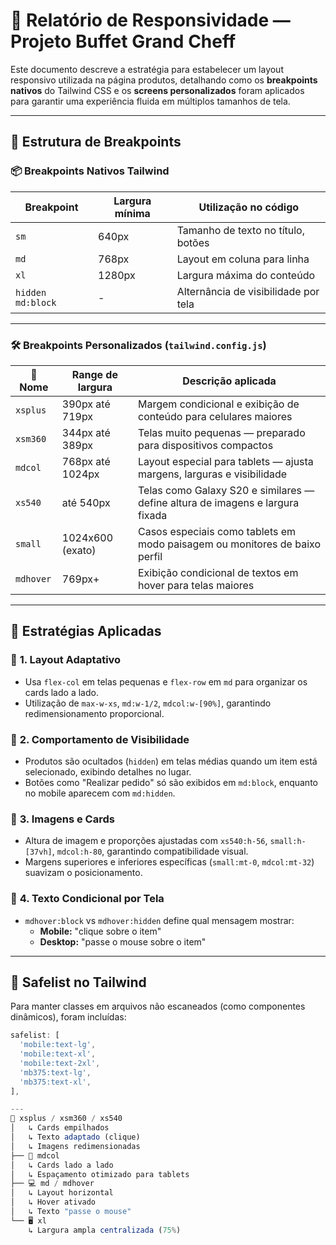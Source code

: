 # 🎯 Relatório de Responsividade — Projeto Buffet Grand Cheff

Este documento descreve a estratégia para estabelecer um layout responsivo utilizada na página produtos, detalhando como os **breakpoints nativos** do Tailwind CSS e os **screens personalizados** foram aplicados para garantir uma experiência fluida em múltiplos tamanhos de tela.

---

## 🧱 Estrutura de Breakpoints

### 📦 Breakpoints Nativos Tailwind

| Breakpoint | Largura mínima | Utilização no código                  |
|------------|----------------|---------------------------------------|
| `sm`       | 640px          | Tamanho de texto no título, botões    |
| `md`       | 768px          | Layout em coluna para linha           |
| `xl`       | 1280px         | Largura máxima do conteúdo            |
| `hidden md:block` | -     | Alternância de visibilidade por tela  |

---

### 🛠 Breakpoints Personalizados (`tailwind.config.js`)

| 🔖 Nome       | Range de largura       | Descrição aplicada                                                                 |
|--------------|------------------------|-------------------------------------------------------------------------------------|
| `xsplus`     | 390px até 719px        | Margem condicional e exibição de conteúdo para celulares maiores                   |
| `xsm360`     | 344px até 389px        | Telas muito pequenas — preparado para dispositivos compactos                        |
| `mdcol`      | 768px até 1024px       | Layout especial para tablets — ajusta margens, larguras e visibilidade             |
| `xs540`      | até 540px              | Telas como Galaxy S20 e similares — define altura de imagens e largura fixada      |
| `small`      | 1024x600 (exato)       | Casos especiais como tablets em modo paisagem ou monitores de baixo perfil         |
| `mdhover`    | 769px+                 | Exibição condicional de textos em hover para telas maiores                          |

---

## 🎨 Estratégias Aplicadas

### 📌 **1. Layout Adaptativo**
- Usa `flex-col` em telas pequenas e `flex-row` em `md` para organizar os cards lado a lado.
- Utilização de `max-w-xs`, `md:w-1/2`, `mdcol:w-[90%]`, garantindo redimensionamento proporcional.

### 📌 **2. Comportamento de Visibilidade**
- Produtos são ocultados (`hidden`) em telas médias quando um item está selecionado, exibindo detalhes no lugar.
- Botões como "Realizar pedido" só são exibidos em `md:block`, enquanto no mobile aparecem com `md:hidden`.

### 📌 **3. Imagens e Cards**
- Altura de imagem e proporções ajustadas com `xs540:h-56`, `small:h-[37vh]`, `mdcol:h-80`, garantindo compatibilidade visual.
- Margens superiores e inferiores específicas (`small:mt-0`, `mdcol:mt-32`) suavizam o posicionamento.

### 📌 **4. Texto Condicional por Tela**
- `mdhover:block` vs `mdhover:hidden` define qual mensagem mostrar:
  - **Mobile:** "clique sobre o item"
  - **Desktop:** "passe o mouse sobre o item"

---

## 📁 Safelist no Tailwind

Para manter classes em arquivos não escaneados (como componentes dinâmicos), foram incluídas:

```js
safelist: [
  'mobile:text-lg',
  'mobile:text-xl',
  'mobile:text-2xl',
  'mb375:text-lg',
  'mb375:text-xl',
],

---
📱 xsplus / xsm360 / xs540
│   ↳ Cards empilhados
│   ↳ Texto adaptado (clique)
│   ↳ Imagens redimensionadas
├── 📲 mdcol
│   ↳ Cards lado a lado
│   ↳ Espaçamento otimizado para tablets
├── 💻 md / mdhover
│   ↳ Layout horizontal
│   ↳ Hover ativado
│   ↳ Texto "passe o mouse"
└── 🖥 xl
    ↳ Largura ampla centralizada (75%)






